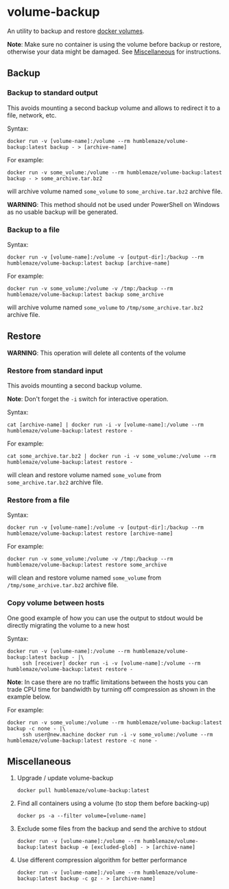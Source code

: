 # volume-backup

An utility to backup and restore [docker volumes](https://docs.docker.com/engine/reference/commandline/volume/). 

**Note**: Make sure no container is using the volume before backup or restore, otherwise your data might be damaged. See [Miscellaneous](#miscellaneous) for instructions.

## Backup

### Backup to standard output

This avoids mounting a second backup volume and allows to redirect it to a file, network, etc.

Syntax:

    docker run -v [volume-name]:/volume --rm humblemaze/volume-backup:latest backup - > [archive-name]

For example:

    docker run -v some_volume:/volume --rm humblemaze/volume-backup:latest backup - > some_archive.tar.bz2

will archive volume named `some_volume` to `some_archive.tar.bz2` archive file.

**WARNING**: This method should not be used under PowerShell on Windows as no usable backup will be generated.

### Backup to a file

Syntax:

    docker run -v [volume-name]:/volume -v [output-dir]:/backup --rm humblemaze/volume-backup:latest backup [archive-name]

For example:

    docker run -v some_volume:/volume -v /tmp:/backup --rm humblemaze/volume-backup:latest backup some_archive

will archive volume named `some_volume` to `/tmp/some_archive.tar.bz2` archive file.

## Restore

**WARNING**: This operation will delete all contents of the volume

### Restore from standard input

This avoids mounting a second backup volume.

**Note**: Don't forget the `-i` switch for interactive operation.

Syntax:

    cat [archive-name] | docker run -i -v [volume-name]:/volume --rm humblemaze/volume-backup:latest restore -

For example:

    cat some_archive.tar.bz2 | docker run -i -v some_volume:/volume --rm humblemaze/volume-backup:latest restore -

will clean and restore volume named `some_volume` from `some_archive.tar.bz2` archive file.

### Restore from a file

Syntax:

    docker run -v [volume-name]:/volume -v [output-dir]:/backup --rm humblemaze/volume-backup:latest restore [archive-name]

For example:

    docker run -v some_volume:/volume -v /tmp:/backup --rm humblemaze/volume-backup:latest restore some_archive

will clean and restore volume named `some_volume` from `/tmp/some_archive.tar.bz2` archive file.

### Copy volume between hosts

One good example of how you can use the output to stdout would be directly migrating the volume to a new host

Syntax:

    docker run -v [volume-name]:/volume --rm humblemaze/volume-backup:latest backup - |\
         ssh [receiver] docker run -i -v [volume-name]:/volume --rm humblemaze/volume-backup:latest restore -

**Note**: In case there are no traffic limitations between the hosts you can trade CPU time for bandwidth by turning off compression as shown in the example below.

For example:

    docker run -v some_volume:/volume --rm humblemaze/volume-backup:latest backup -c none - |\
         ssh user@new.machine docker run -i -v some_volume:/volume --rm humblemaze/volume-backup:latest restore -c none -
    
## Miscellaneous

1. Upgrade / update volume-backup
    ```
    docker pull humblemaze/volume-backup:latest
    ```

1. Find all containers using a volume (to stop them before backing-up)
    ```
    docker ps -a --filter volume=[volume-name]
    ```

1. Exclude some files from the backup and send the archive to stdout
    ```
    docker run -v [volume-name]:/volume --rm humblemaze/volume-backup:latest backup -e [excluded-glob] - > [archive-name]
    ```

1. Use different compression algorithm for better performance
    ```
    docker run -v [volume-name]:/volume --rm humblemaze/volume-backup:latest backup -c gz - > [archive-name]
    ```
